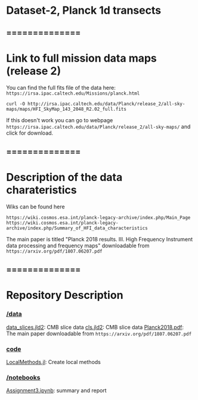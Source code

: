 # Dataset-2, Planck 1d transects


##  ==============
# Link to full mission data maps (release 2)

You can find the full fits file of the data here: `https://irsa.ipac.caltech.edu/Missions/planck.html`

```shell
curl -O http://irsa.ipac.caltech.edu/data/Planck/release_2/all-sky-maps/maps/HFI_SkyMap_143_2048_R2.02_full.fits
```

If this doesn't work you can go to webpage `https://irsa.ipac.caltech.edu/data/Planck/release_2/all-sky-maps/` and click for download.


##  ==============
# Description of the data charateristics


Wiks can be found here

```
https://wiki.cosmos.esa.int/planck-legacy-archive/index.php/Main_Page
https://wiki.cosmos.esa.int/planck-legacy-archive/index.php/Summary_of_HFI_data_characteristics
```

The main paper is titled "Planck 2018 results. III. High Frequency Instrument data processing and frequency maps" downloadable from `https://arxiv.org/pdf/1807.06207.pdf`

##  ==============
# Repository Description 
### [/data](data)
[data_slices.jld2](data/data_slices.jld2): CMB slice data
[cls.jld2](data/cls.jld2): CMB slice data
[Planck2018.pdf](data/Planck2018.pdf): The main paper downloadable from `https://arxiv.org/pdf/1807.06207.pdf`

### [code](code)
[LocalMethods.jl](code/LocalMethods.jl): Create local methods 

### [/notebooks](notebooks)
[Assignment3.ipynb](notebooks/Assignment1.ipynb): summary and report
